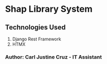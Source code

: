 # Shap Library System

## Technologies Used
1. Django Rest Framework
2. HTMX

### Author: Carl Justine Cruz - IT Assistant